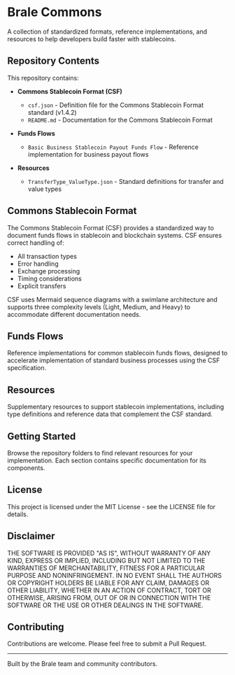 # Brale Commons

A collection of standardized formats, reference implementations, and resources to help developers build faster with stablecoins.

## Repository Contents

This repository contains:

- **Commons Stablecoin Format (CSF)**
  - `csf.json` - Definition file for the Commons Stablecoin Format standard (v1.4.2)
  - `README.md` - Documentation for the Commons Stablecoin Format

- **Funds Flows**
  - `Basic Business Stablecoin Payout Funds Flow` - Reference implementation for business payout flows

- **Resources**
  - `TransferType_ValueType.json` - Standard definitions for transfer and value types

## Commons Stablecoin Format

The Commons Stablecoin Format (CSF) provides a standardized way to document funds flows in stablecoin and blockchain systems. CSF ensures correct handling of:
- All transaction types
- Error handling
- Exchange processing
- Timing considerations
- Explicit transfers

CSF uses Mermaid sequence diagrams with a swimlane architecture and supports three complexity levels (Light, Medium, and Heavy) to accommodate different documentation needs.

## Funds Flows

Reference implementations for common stablecoin funds flows, designed to accelerate implementation of standard business processes using the CSF specification.

## Resources

Supplementary resources to support stablecoin implementations, including type definitions and reference data that complement the CSF standard.

## Getting Started

Browse the repository folders to find relevant resources for your implementation. Each section contains specific documentation for its components.

## License

This project is licensed under the MIT License - see the LICENSE file for details.

## Disclaimer

THE SOFTWARE IS PROVIDED "AS IS", WITHOUT WARRANTY OF ANY KIND, EXPRESS OR IMPLIED, INCLUDING BUT NOT LIMITED TO THE WARRANTIES OF MERCHANTABILITY, FITNESS FOR A PARTICULAR PURPOSE AND NONINFRINGEMENT. IN NO EVENT SHALL THE AUTHORS OR COPYRIGHT HOLDERS BE LIABLE FOR ANY CLAIM, DAMAGES OR OTHER LIABILITY, WHETHER IN AN ACTION OF CONTRACT, TORT OR OTHERWISE, ARISING FROM, OUT OF OR IN CONNECTION WITH THE SOFTWARE OR THE USE OR OTHER DEALINGS IN THE SOFTWARE.

## Contributing

Contributions are welcome. Please feel free to submit a Pull Request.

---

Built by the Brale team and community contributors.